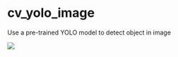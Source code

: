 # cv_yolo_image
Use a pre-trained YOLO model to detect object in image

<img src="https://github.com/noplaxochia/yolo_cv_image/blob/master/images/Object_classification.png">
